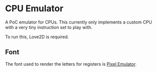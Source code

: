 # CPU Emulator

A PoC emulator for CPUs. This currently only implements a custom CPU with a very tiny instruction set to play with.

To run this, Love2D is required.

## Font
The font used to render the letters for registers is [Pixel Emulator](https://blogfonts.com/pixel-emulator.font?textfont=GmonTV+GmonTV).